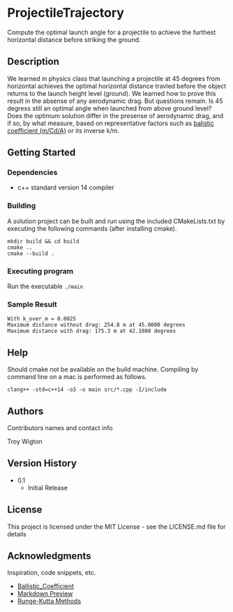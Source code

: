 # ProjectileTrajectory

Compute the optimal launch angle for a projectile to achieve the furthest horizontal distance before striking the ground.

## Description

We learned in physics class that launching a projectile at 45 degrees from horizontal achieves the optimal horizontal distance travled before the object returns to the launch height level (ground).  We learned how to prove this result in the absense of any aerodynamic drag.  But questions remain. Is 45 degress still an optimal angle when launched from above ground level?  Does the optimum solution differ in the presense of aerodynamic drag, and if so, by what measure, based on representative factors such as [balistic coefficient (m/Cd/A)](https://en.wikipedia.org/wiki/Ballistic_coefficient) or its inverse k/m.

## Getting Started

### Dependencies

* c++ standard version 14 compiler

### Building

A solution project can be built and run using the included CMakeLists.txt by executing the following commands (after installing cmake).  
```
mkdir build && cd build
cmake ..
cmake --build .
```

### Executing program

Run the executable `./main`

### Sample Result

```
With k_over_m = 0.0025
Maximum distance without drag: 254.8 m at 45.0000 degrees
Maximum distance with drag: 175.3 m at 42.1080 degrees
```

## Help

Should cmake not be available on the build machine. Compiling by command line on a mac is performed as follows.

`clang++ -std=c++14 -o3 -o main src/*.cpp -I/include`

## Authors

Contributors names and contact info

Troy Wigton  

## Version History

* 0.1
    * Initial Release

## License

This project is licensed under the MIT License - see the LICENSE.md file for details

## Acknowledgments

Inspiration, code snippets, etc.
* [Ballistic_Coefficient](https://en.wikipedia.org/wiki/Ballistic_coefficient)
* [Markdown Preview](https://markdownlivepreview.com/)
* [Runge-Kutta Methods](https://en.wikipedia.org/wiki/Runge%E2%80%93Kutta_methods)
